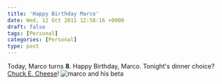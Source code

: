 ```yaml
---
title: 'Happy Birthday Marco'
date: Wed, 12 Oct 2011 12:58:16 +0000
draft: false
tags: [Personal]
categories: [Personal]
type: post
---
```


Today, Marco turns **8**. Happy Birthday, Marco. Tonight's dinner choice? [Chuck E. Cheese](http://www.chuckecheese.com/)! ![](http://farm7.static.flickr.com/6107/6237631206_1cb39d0e4a.jpg "marco and his beta")